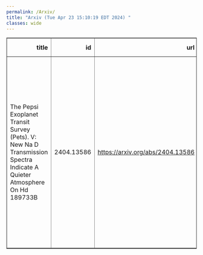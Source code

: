 ```yaml
---
permalink: /Arxiv/
title: "Arxiv (Tue Apr 23 15:10:19 EDT 2024) "
classes: wide
---
```

<table border="1" class="dataframe">
  <thead>
    <tr style="text-align: right;">
      <th>title</th>
      <th>id</th>
      <th>url</th>
      <th>authors</th>
      <th>Local Authors</th>
    </tr>
  </thead>
  <tbody>
    <tr>
      <td>The Pepsi Exoplanet Transit Survey (Pets). V: New Na D Transmission   Spectra Indicate A Quieter Atmosphere On Hd 189733B</td>
      <td>2404.13586</td>
      <td><a href="https://arxiv.org/abs/2404.13586" target="_blank">https://arxiv.org/abs/2404.13586</a></td>
      <td>E. Keles, S. Czesla, K. Poppenhaeger, P. Hauschildt, T. A. Carroll, I. Ilyin, M. Baratella, M. Steffen, K. G. Strassmeier, A. S. Bonomo, B. S. Gaudi, T. Henning, M. C. Johnson, K. Molaverdikhani, V. Nascimbeni, J. Patience, A. Reiners, G. Scandariato, E. Schlawin, E. Shkolnik, D. Sicilia, A. Sozzetti, M. Mallonn, C. Veillet, J. Wang, F. Yan</td>
      <td>B. Scott Gaudi, Ji Wang, Marshall Johnson</td>
    </tr>
  </tbody>
</table>